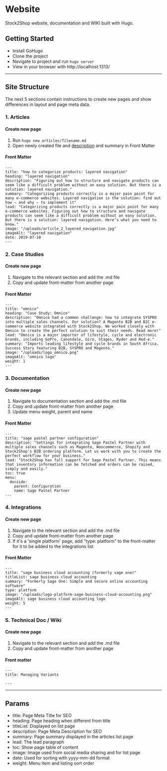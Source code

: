 # Website

Stock2Shop website, documentation and WIKI built with Hugo.

## Getting Started

- Install GoHugo
- Clone the project
- Navigate to project and run ```hugo server```
- View in your browser with http://localhost:1313/

---

## Site Structure
The next 5 sections contain instructions to create new pages and show differences in layout and page meta data.  

### 1. Articles

#### Create new page
1. Run ```hugo new articles/filename.md```
2. Open newly created file and [description](#key-terms) and summary in Front Matter

#### Front Matter
```
---
title: "how to categorize products: layered navigation"
heading: "layered navigation"
description: "Figuring out how to structure and navigate products can seem like a difficult problem without an easy solution. But there is a solution: layered navigation."
summary: "Categorizing products correctly is a major pain point for many e-commerce websites. Layered navigation is the solution: find out how – and why – to implement it"
lead: "Categorizing products correctly is a major pain point for many e-commerce websites. Figuring out how to structure and navigate products can seem like a difficult problem without an easy solution. But there is a solution: layered navigation. Here’s what you need to know."
image: "/uploads/article_2_layered_navigation.jpg"
imageAlt: "layered navigation"
date: 2019-07-18
---
```

### 2. Case Studies

#### Create new page
1. Navigate to the relevant section and add the .md file
2. Copy and update front-matter from another page

#### Front Matter
```
---
title: "omnico"
heading: "Case Study: Omnico"
description: "Omnico had a common challenge: how to integrate SYSPRO into multiple sales channels. Our solution? A Magento B2B and B2C e-commerce website integrated with Stock2Shop. We worked closely with Omnico to create the perfect solution to suit their needs. Read more!"
lead: "Omnico is a major importer of lifestyle, cycle and electronic brands, including GoPro, Canondale, Giro, Stages, Ryder and Red-e."
summary: "Imports leading lifestyle and cycle brands in South Africa. Success Story featuring B2B, SYSPRO and Magento."
image: "/uploads/logo_omnico.png"
imageAlt: "omnico logo"
weight: 1
---
```

### 3. Documentation

#### Create new page
1. Navigate to documentation section and add the .md file
2. Copy and update front-matter from another page
3. Update menu weight, parent and name

#### Front Matter
```
---
title: "sage pastel partner configuration"
description: "Settings for integrating Sage Pastel Partner with multiple sales channels such as Magento, Woocommerce, Shopify and Stock2Shop's B2B ordering platform. Let us work with you to create the perfect workflow for your business."
lead: "Stock2Shop has full support for Sage Pastel Partner. This means that inventory information can be fetched and orders can be raised, simply and easily."
toc: true
menu:
  docside:
    parent: Configuration
    name: Sage Pastel Partner
---
```

### 4. Integrations

#### Create new page
1. Navigate to the relevant section and add the .md file
2. Copy and update front-matter from another page
3. If it's a 'single platform' page, add "type: platform" to the front-matter for it to be added to the integrations list

#### Front Matter
```
---
title: "sage business cloud accounting (formerly sage one)"
titleList: sage business cloud accounting
summary: "Formerly Sage One: Simple and secure online accounting software"
type: platform
image: "/uploads/logo-platform-sage-business-cloud-accounting.png"
imageAlt: sage business cloud accounting logo
weight: 5
---
```

### 5. Technical Doc / Wiki

#### Create new page
1. Navigate to the relevant section and add the .md file
2. Copy and update front-matter from another page
#### Front matter
```
---
title: Managing Variants

---
```

---

## Params
- title: Page Meta Title for SEO
- heading: Page heading when different from title
- titleList: Displayed on list page 
- description: Page Meta Description for SEO
- summary: Page summary displayed in the articles list page
- lead: The lead paragraph
- toc: Show page table of content
- image: Image used from social media sharing and for list page
- date: Used for sorting with yyyy-mm-dd format
- weight: Menu item and listing sort order